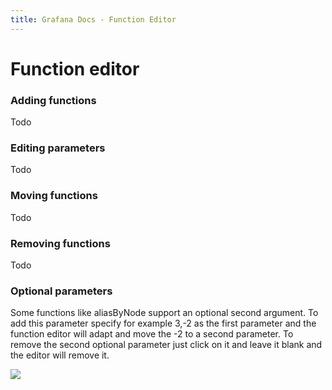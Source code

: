 ```yaml
---
title: Grafana Docs - Function Editor
---
```


# Function editor

### Adding functions
Todo

### Editing parameters
Todo

### Moving functions
Todo

### Removing functions
Todo

### Optional parameters
Some functions like aliasByNode support an optional second argument. To add this parameter specify for example 3,-2 as the first parameter and the function editor will adapt and move the -2 to a second parameter. To remove the second optional parameter just click on it and leave it blank and the editor will remove it.

![](animated_gifs/func_editor_optional_params.gif)